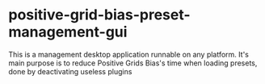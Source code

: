 # positive-grid-bias-preset-management-gui
This is a management desktop application runnable on any platform. It's main purpose is to reduce Positive Grids Bias's time when loading presets, done by deactivating useless plugins
